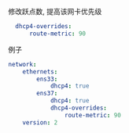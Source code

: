 修改跃点数, 提高该网卡优先级
```yaml
  dhcp4-overrides:
      route-metric: 90
```
例子
```yaml
network:
    ethernets:
        ens33:
            dhcp4: true
        ens37:
            dhcp4: true
            dhcp4-overrides:
                route-metric: 90
    version: 2
```